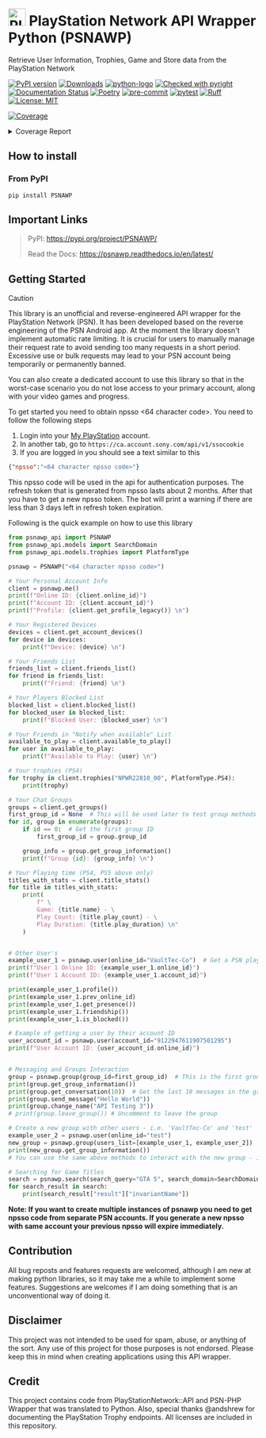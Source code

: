 # <img src="docs/_static/psn_logo.png" alt="PlayStation Logo" height="35px"> PlayStation Network API Wrapper Python (PSNAWP)

Retrieve User Information, Trophies, Game and Store data from the PlayStation Network

[![PyPI version](https://badge.fury.io/py/PSNAWP.svg)](https://badge.fury.io/py/PSNAWP)
[![Downloads](https://static.pepy.tech/badge/psnawp)](https://www.pepy.tech/projects/psnawp)
[![python-logo](https://img.shields.io/badge/python-3.9_|_3.10_|_3.11_|_3.12-blue.svg)](https://www.python.org/)
[![Checked with pyright](https://microsoft.github.io/pyright/img/pyright_badge.svg)](https://microsoft.github.io/pyright/)
[![Documentation Status](https://readthedocs.org/projects/psnawp/badge/?version=latest)](https://psnawp.readthedocs.io/en/latest/?badge=latest)
[![Poetry](https://img.shields.io/endpoint?url=https://python-poetry.org/badge/v0.json)](https://python-poetry.org/)
[![pre-commit](https://github.com/isFakeAccount/psnawp/actions/workflows/pre-commit.yaml/badge.svg)](https://github.com/isFakeAccount/psnawp/actions/workflows/pre-commit.yaml)
[![pytest](https://github.com/isFakeAccount/psnawp/actions/workflows/pytest.yaml/badge.svg)](https://github.com/isFakeAccount/psnawp/actions/workflows/pytest.yaml)
[![Ruff](https://img.shields.io/endpoint?url=https://raw.githubusercontent.com/charliermarsh/ruff/main/assets/badge/v2.json)](https://github.com/astral-sh/ruff)
[![License: MIT](https://img.shields.io/badge/License-MIT-blue.svg)](https://opensource.org/license/MIT)

<!-- Pytest Coverage Comment:Begin -->
<a href="https://github.com/isFakeAccount/psnawp/blob/main/README.md"><img alt="Coverage" src="https://img.shields.io/badge/Coverage-91%25-brightgreen.svg" /></a><details><summary>Coverage Report </summary><table><tr><th>File</th><th>Stmts</th><th>Miss</th><th>Cover</th><th>Missing</th></tr><tbody><tr><td colspan="5"><b>src/psnawp_api</b></td></tr><tr><td>&nbsp; &nbsp;<a href="https://github.com/isFakeAccount/psnawp/blob/main/src/psnawp_api/__init__.py">__init__.py</a></td><td>2</td><td>0</td><td>100%</td><td>&nbsp;</td></tr><tr><td>&nbsp; &nbsp;<a href="https://github.com/isFakeAccount/psnawp/blob/main/src/psnawp_api/psnawp.py">psnawp.py</a></td><td>38</td><td>2</td><td>2</td><td><a href="https://github.com/isFakeAccount/psnawp/blob/main/src/psnawp_api/psnawp.py#L 95%"> 95%</a></td></tr><tr><td colspan="5"><b>src/psnawp_api/core</b></td></tr><tr><td>&nbsp; &nbsp;<a href="https://github.com/isFakeAccount/psnawp/blob/main/src/psnawp_api/core/__init__.py">__init__.py</a></td><td>4</td><td>0</td><td>100%</td><td>&nbsp;</td></tr><tr><td>&nbsp; &nbsp;<a href="https://github.com/isFakeAccount/psnawp/blob/main/src/psnawp_api/core/authenticator.py">authenticator.py</a></td><td>135</td><td>20</td><td>20</td><td><a href="https://github.com/isFakeAccount/psnawp/blob/main/src/psnawp_api/core/authenticator.py#L 85%"> 85%</a></td></tr><tr><td>&nbsp; &nbsp;<a href="https://github.com/isFakeAccount/psnawp/blob/main/src/psnawp_api/core/psnawp_exceptions.py">psnawp_exceptions.py</a></td><td>11</td><td>0</td><td>100%</td><td>&nbsp;</td></tr><tr><td>&nbsp; &nbsp;<a href="https://github.com/isFakeAccount/psnawp/blob/main/src/psnawp_api/core/request_builder.py">request_builder.py</a></td><td>74</td><td>8</td><td>8</td><td><a href="https://github.com/isFakeAccount/psnawp/blob/main/src/psnawp_api/core/request_builder.py#L 89%"> 89%</a></td></tr><tr><td colspan="5"><b>src/psnawp_api/models</b></td></tr><tr><td>&nbsp; &nbsp;<a href="https://github.com/isFakeAccount/psnawp/blob/main/src/psnawp_api/models/__init__.py">__init__.py</a></td><td>7</td><td>0</td><td>100%</td><td>&nbsp;</td></tr><tr><td>&nbsp; &nbsp;<a href="https://github.com/isFakeAccount/psnawp/blob/main/src/psnawp_api/models/client.py">client.py</a></td><td>76</td><td>2</td><td>2</td><td><a href="https://github.com/isFakeAccount/psnawp/blob/main/src/psnawp_api/models/client.py#L 97%"> 97%</a></td></tr><tr><td>&nbsp; &nbsp;<a href="https://github.com/isFakeAccount/psnawp/blob/main/src/psnawp_api/models/game_title.py">game_title.py</a></td><td>26</td><td>2</td><td>2</td><td><a href="https://github.com/isFakeAccount/psnawp/blob/main/src/psnawp_api/models/game_title.py#L 92%"> 92%</a></td></tr><tr><td>&nbsp; &nbsp;<a href="https://github.com/isFakeAccount/psnawp/blob/main/src/psnawp_api/models/group.py">group.py</a></td><td>53</td><td>8</td><td>8</td><td><a href="https://github.com/isFakeAccount/psnawp/blob/main/src/psnawp_api/models/group.py#L 85%"> 85%</a></td></tr><tr><td>&nbsp; &nbsp;<a href="https://github.com/isFakeAccount/psnawp/blob/main/src/psnawp_api/models/search.py">search.py</a></td><td>150</td><td>42</td><td>42</td><td><a href="https://github.com/isFakeAccount/psnawp/blob/main/src/psnawp_api/models/search.py#L 72%"> 72%</a></td></tr><tr><td>&nbsp; &nbsp;<a href="https://github.com/isFakeAccount/psnawp/blob/main/src/psnawp_api/models/title_stats.py">title_stats.py</a></td><td>75</td><td>3</td><td>3</td><td><a href="https://github.com/isFakeAccount/psnawp/blob/main/src/psnawp_api/models/title_stats.py#L 96%"> 96%</a></td></tr><tr><td>&nbsp; &nbsp;<a href="https://github.com/isFakeAccount/psnawp/blob/main/src/psnawp_api/models/user.py">user.py</a></td><td>83</td><td>2</td><td>2</td><td><a href="https://github.com/isFakeAccount/psnawp/blob/main/src/psnawp_api/models/user.py#L 98%"> 98%</a></td></tr><tr><td colspan="5"><b>src/psnawp_api/models/listing</b></td></tr><tr><td>&nbsp; &nbsp;<a href="https://github.com/isFakeAccount/psnawp/blob/main/src/psnawp_api/models/listing/__init__.py">__init__.py</a></td><td>2</td><td>0</td><td>100%</td><td>&nbsp;</td></tr><tr><td>&nbsp; &nbsp;<a href="https://github.com/isFakeAccount/psnawp/blob/main/src/psnawp_api/models/listing/pagination_iterator.py">pagination_iterator.py</a></td><td>56</td><td>4</td><td>4</td><td><a href="https://github.com/isFakeAccount/psnawp/blob/main/src/psnawp_api/models/listing/pagination_iterator.py#L 93%"> 93%</a></td></tr><tr><td colspan="5"><b>src/psnawp_api/models/trophies</b></td></tr><tr><td>&nbsp; &nbsp;<a href="https://github.com/isFakeAccount/psnawp/blob/main/src/psnawp_api/models/trophies/__init__.py">__init__.py</a></td><td>6</td><td>0</td><td>100%</td><td>&nbsp;</td></tr><tr><td>&nbsp; &nbsp;<a href="https://github.com/isFakeAccount/psnawp/blob/main/src/psnawp_api/models/trophies/trophy.py">trophy.py</a></td><td>130</td><td>9</td><td>9</td><td><a href="https://github.com/isFakeAccount/psnawp/blob/main/src/psnawp_api/models/trophies/trophy.py#L 93%"> 93%</a></td></tr><tr><td>&nbsp; &nbsp;<a href="https://github.com/isFakeAccount/psnawp/blob/main/src/psnawp_api/models/trophies/trophy_constants.py">trophy_constants.py</a></td><td>30</td><td>0</td><td>100%</td><td>&nbsp;</td></tr><tr><td>&nbsp; &nbsp;<a href="https://github.com/isFakeAccount/psnawp/blob/main/src/psnawp_api/models/trophies/trophy_group.py">trophy_group.py</a></td><td>92</td><td>3</td><td>3</td><td><a href="https://github.com/isFakeAccount/psnawp/blob/main/src/psnawp_api/models/trophies/trophy_group.py#L 97%"> 97%</a></td></tr><tr><td>&nbsp; &nbsp;<a href="https://github.com/isFakeAccount/psnawp/blob/main/src/psnawp_api/models/trophies/trophy_summary.py">trophy_summary.py</a></td><td>27</td><td>1</td><td>1</td><td><a href="https://github.com/isFakeAccount/psnawp/blob/main/src/psnawp_api/models/trophies/trophy_summary.py#L 96%"> 96%</a></td></tr><tr><td>&nbsp; &nbsp;<a href="https://github.com/isFakeAccount/psnawp/blob/main/src/psnawp_api/models/trophies/trophy_titles.py">trophy_titles.py</a></td><td>88</td><td>2</td><td>2</td><td><a href="https://github.com/isFakeAccount/psnawp/blob/main/src/psnawp_api/models/trophies/trophy_titles.py#L 98%"> 98%</a></td></tr><tr><td>&nbsp; &nbsp;<a href="https://github.com/isFakeAccount/psnawp/blob/main/src/psnawp_api/models/trophies/utility_functions.py">utility_functions.py</a></td><td>7</td><td>0</td><td>100%</td><td>&nbsp;</td></tr><tr><td colspan="5"><b>src/psnawp_api/utils</b></td></tr><tr><td>&nbsp; &nbsp;<a href="https://github.com/isFakeAccount/psnawp/blob/main/src/psnawp_api/utils/__init__.py">__init__.py</a></td><td>3</td><td>0</td><td>100%</td><td>&nbsp;</td></tr><tr><td>&nbsp; &nbsp;<a href="https://github.com/isFakeAccount/psnawp/blob/main/src/psnawp_api/utils/endpoints.py">endpoints.py</a></td><td>2</td><td>0</td><td>100%</td><td>&nbsp;</td></tr><tr><td>&nbsp; &nbsp;<a href="https://github.com/isFakeAccount/psnawp/blob/main/src/psnawp_api/utils/misc.py">misc.py</a></td><td>5</td><td>0</td><td>100%</td><td>&nbsp;</td></tr><tr><td><b>TOTAL</b></td><td><b>1182</b></td><td><b>108</b></td><td><b>91%</b></td><td>&nbsp;</td></tr></tbody></table></details>
<!-- Pytest Coverage Comment:End -->

## How to install

### From PyPI

```
pip install PSNAWP
```

## Important Links
> PyPI: https://pypi.org/project/PSNAWP/
>
> Read the Docs: https://psnawp.readthedocs.io/en/latest/

## Getting Started

> [!CAUTION]
> This library is an unofficial and reverse-engineered API wrapper for the PlayStation Network (PSN). It has been developed based on the reverse engineering of the PSN Android app. At the moment the library doesn't implement automatic rate limiting. It is crucial for users to manually manage their request rate to avoid sending too many requests in a short period. Excessive use or bulk requests may lead to your PSN account being temporarily or permanently banned.
>
> You can also create a dedicated account to use this library so that in the worst-case scenario you do not lose access to your primary account, along with your video games and progress.

To get started you need to obtain npsso <64 character code>. You need to follow the following steps

1. Login into your [My PlayStation](https://my.playstation.com/) account.
2. In another tab, go to `https://ca.account.sony.com/api/v1/ssocookie`
3. If you are logged in you should see a text similar to this

```json
{"npsso":"<64 character npsso code>"}
```
This npsso code will be used in the api for authentication purposes. The refresh token that is generated from npsso lasts about 2 months. After that you have to get a new npsso token. The bot will print a warning if there are less than 3 days left in refresh token expiration.

Following is the quick example on how to use this library

```py
from psnawp_api import PSNAWP
from psnawp_api.models import SearchDomain
from psnawp_api.models.trophies import PlatformType

psnawp = PSNAWP("<64 character npsso code>")

# Your Personal Account Info
client = psnawp.me()
print(f"Online ID: {client.online_id}")
print(f"Account ID: {client.account_id}")
print(f"Profile: {client.get_profile_legacy()} \n")

# Your Registered Devices
devices = client.get_account_devices()
for device in devices:
    print(f"Device: {device} \n")

# Your Friends List
friends_list = client.friends_list()
for friend in friends_list:
    print(f"Friend: {friend} \n")

# Your Players Blocked List
blocked_list = client.blocked_list()
for blocked_user in blocked_list:
    print(f"Blocked User: {blocked_user} \n")

# Your Friends in "Notify when available" List
available_to_play = client.available_to_play()
for user in available_to_play:
    print(f"Available to Play: {user} \n")

# Your trophies (PS4)
for trophy in client.trophies("NPWR22810_00", PlatformType.PS4):
    print(trophy)

# Your Chat Groups
groups = client.get_groups()
first_group_id = None  # This will be used later to test group methods
for id, group in enumerate(groups):
    if id == 0:  # Get the first group ID
        first_group_id = group.group_id

    group_info = group.get_group_information()
    print(f"Group {id}: {group_info} \n")

# Your Playing time (PS4, PS5 above only)
titles_with_stats = client.title_stats()
for title in titles_with_stats:
    print(
        f" \
        Game: {title.name} - \
        Play Count: {title.play_count} - \
        Play Duration: {title.play_duration} \n"
    )


# Other User's
example_user_1 = psnawp.user(online_id="VaultTec-Co")  # Get a PSN player by their Online ID
print(f"User 1 Online ID: {example_user_1.online_id}")
print(f"User 1 Account ID: {example_user_1.account_id}")

print(example_user_1.profile())
print(example_user_1.prev_online_id)
print(example_user_1.get_presence())
print(example_user_1.friendship())
print(example_user_1.is_blocked())

# Example of getting a user by their account ID
user_account_id = psnawp.user(account_id="9122947611907501295")
print(f"User Account ID: {user_account_id.online_id}")


# Messaging and Groups Interaction
group = psnawp.group(group_id=first_group_id)  # This is the first group ID we got earlier - i.e. the first group in your groups list
print(group.get_group_information())
print(group.get_conversation(10))  # Get the last 10 messages in the group
print(group.send_message("Hello World"))
print(group.change_name("API Testing 3"))
# print(group.leave_group()) # Uncomment to leave the group

# Create a new group with other users - i.e. 'VaultTec-Co' and 'test'
example_user_2 = psnawp.user(online_id="test")
new_group = psnawp.group(users_list=[example_user_1, example_user_2])
print(new_group.get_group_information())
# You can use the same above methods to interact with the new group - i.e. send messages, change name, etc.

# Searching for Game Titles
search = psnawp.search(search_query="GTA 5", search_domain=SearchDomain.FULL_GAMES)
for search_result in search:
    print(search_result["result"]["invariantName"])

 ```

**Note: If you want to create multiple instances of psnawp you need to get npsso code from separate PSN accounts. If you generate a new npsso with same account your previous npsso will expire immediately.**

## Contribution

All bug reposts and features requests are welcomed, although I am new at making python libraries, so it may take me a while to implement some features. Suggestions are welcomes if I am doing something that is an unconventional way of doing it.

## Disclaimer

This project was not intended to be used for spam, abuse, or anything of the sort. Any use of this project for those purposes is not endorsed. Please keep this in mind when creating applications using this API wrapper.

## Credit

This project contains code from PlayStationNetwork::API and PSN-PHP Wrapper that was translated to Python. Also, special thanks @andshrew for documenting the PlayStation Trophy endpoints. All licenses are included in this repository.
